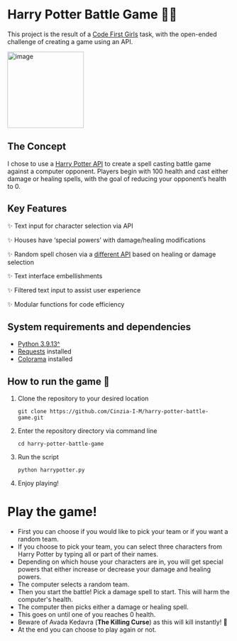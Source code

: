 # Harry Potter Battle Game 	:mage_man:


This project is the result of a [Code First Girls](https://codefirstgirls.com/) task, with the open-ended challenge of creating a game using an API.

<img width="172" alt="image" src="https://user-images.githubusercontent.com/106174870/184108119-2775d5e4-7e61-4baa-95ca-8f4c8d531dca.png">

## The Concept

I chose to use a [Harry Potter API](https://hp-api.herokuapp.com/) to create a spell casting battle game against a computer opponent. Players begin with 100 health and cast either damage or healing spells, with the goal of reducing your opponent’s health to 0.

## Key Features

:sparkles: Text input for character selection via API

:sparkles: Houses have ‘special powers’ with damage/healing modifications

:sparkles: Random spell chosen via a [different API](https://fedeperin-harry-potter-api-en.herokuapp.com) based on healing or damage selection

:sparkles: Text interface embellishments

:sparkles: Filtered text input to assist user experience

:sparkles: Modular functions for code efficiency

## System requirements and dependencies

- [Python 3.9.13^](https://www.python.org/downloads/)
- [Requests](https://pypi.org/project/requests/) installed
- [Colorama](https://pypi.org/project/colorama/) installed

## How to run the game :owl:

1. Clone the repository to your desired location

    `git clone https://github.com/Cinzia-I-M/harry-potter-battle-game.git`

2. Enter the repository directory via command line

    `cd harry-potter-battle-game`

3. Run the script

    `python harrypotter.py`

4. Enjoy playing!

# Play the game!

- First you can choose if you would like to pick your team or if you want a random team.
- If you choose to pick your team,  you can select three characters from Harry Potter by typing all or part of their names.
- Depending on which house your characters are in, you will get special powers that either increase or decrease your damage and healing powers.
- The computer selects a random team.
- Then you start the battle! Pick a damage spell to start. This will harm the computer's health.
- The computer then picks either a damage or healing spell.
- This goes on until one of you reaches 0 health.
- Beware of Avada Kedavra (**The Killing Curse**) as this will kill instantly! :snake:
- At the end you can choose to play again or not.

